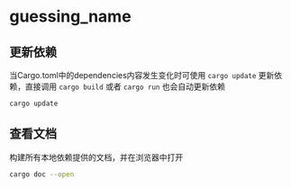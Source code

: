 # guessing_name

## 更新依赖

当Cargo.toml中的dependencies内容发生变化时可使用 `cargo update` 更新依赖，直接调用 `cargo build` 或者 `cargo run` 也会自动更新依赖

```bash
cargo update
```

## 查看文档

构建所有本地依赖提供的文档，并在浏览器中打开

```bash
cargo doc --open
```
